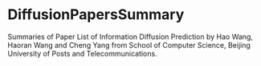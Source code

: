 # DiffusionPapersSummary
Summaries of Paper List of Information Diffusion Prediction by Hao Wang, Haoran Wang and Cheng Yang from School of Computer Science, Beijing University of Posts and Telecommunications.
